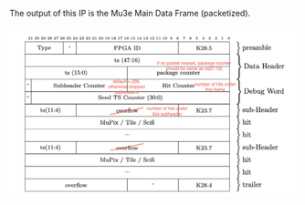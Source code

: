 The output of this IP is the Mu3e Main Data Frame (packetized).

![Data Frame!](./frame_mod.png "Data Frame")
